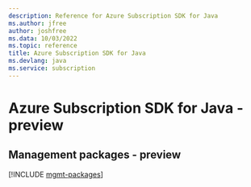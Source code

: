 ```yaml
---
description: Reference for Azure Subscription SDK for Java
ms.author: jfree
author: joshfree
ms.data: 10/03/2022
ms.topic: reference
title: Azure Subscription SDK for Java
ms.devlang: java
ms.service: subscription
---
```

# Azure Subscription SDK for Java - preview

## Management packages - preview
[!INCLUDE [mgmt-packages](subscription-mgmt-index.md)]